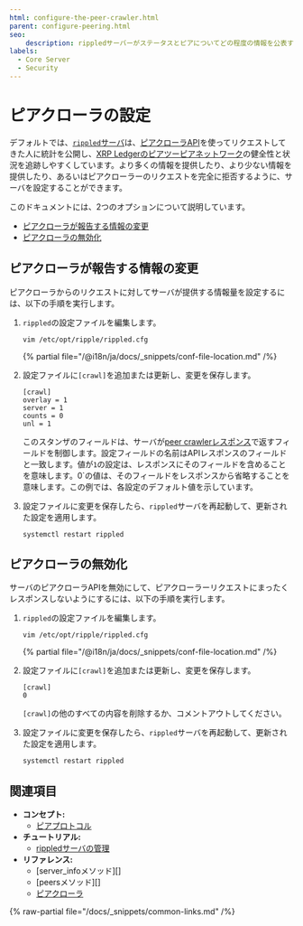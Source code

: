 ```yaml
---
html: configure-the-peer-crawler.html
parent: configure-peering.html
seo:
    description: rippledサーバーがステータスとピアについてどの程度の情報を公表するか設定します。
labels:
  - Core Server
  - Security
---
```

# ピアクローラの設定

デフォルトでは、[`rippled`サーバ](../../../concepts/networks-and-servers/index.md)は、[ピアクローラAPI](../../../references/http-websocket-apis/peer-port-methods/peer-crawler.md)を使ってリクエストしてきた人に統計を公開し、[XRP Ledgerのピアツーピアネットワーク](../../../concepts/networks-and-servers/peer-protocol.md)の健全性と状況を追跡しやすくしています。より多くの情報を提供したり、より少ない情報を提供したり、あるいはピアクローラーのリクエストを完全に拒否するように、サーバを設定することができます。

このドキュメントには、2つのオプションについて説明しています。

- [ピアクローラが報告する情報の変更](#ピアクローラが報告する情報の変更)
- [ピアクローラの無効化](#ピアクローラの無効化)

## ピアクローラが報告する情報の変更

ピアクローラからのリクエストに対してサーバが提供する情報量を設定するには、以下の手順を実行します。

1. `rippled`の設定ファイルを編集します。

    ```
    vim /etc/opt/ripple/rippled.cfg
    ```

    {% partial file="/@i18n/ja/docs/_snippets/conf-file-location.md" /%}

2. 設定ファイルに`[crawl]`を追加または更新し、変更を保存します。

    ```
    [crawl]
    overlay = 1
    server = 1
    counts = 0
    unl = 1
    ```

    このスタンザのフィールドは、サーバが[peer crawlerレスポンス](../../../references/http-websocket-apis/peer-port-methods/peer-crawler.md#レスポンスのフォーマット)で返すフィールドを制御します。設定フィールドの名前はAPIレスポンスのフィールドと一致します。値が`1`の設定は、レスポンスにそのフィールドを含めることを意味します。0`の値は、そのフィールドをレスポンスから省略することを意味します。この例では、各設定のデフォルト値を示しています。

3. 設定ファイルに変更を保存したら、`rippled`サーバを再起動して、更新された設定を適用します。

    ```
    systemctl restart rippled
    ```


## ピアクローラの無効化

サーバのピアクローラAPIを無効にして、ピアクローラーリクエストにまったくレスポンスしないようにするには、以下の手順を実行します。

1. `rippled`の設定ファイルを編集します。

    ```
    vim /etc/opt/ripple/rippled.cfg
    ```

    {% partial file="/@i18n/ja/docs/_snippets/conf-file-location.md" /%}

2. 設定ファイルに`[crawl]`を追加または更新し、変更を保存します。

    ```
    [crawl]
    0
    ```

    `[crawl]`の他のすべての内容を削除するか、コメントアウトしてください。

3. 設定ファイルに変更を保存したら、`rippled`サーバを再起動して、更新された設定を適用します。

    ```
    systemctl restart rippled
    ```


## 関連項目

- **コンセプト:**
    - [ピアプロトコル](../../../concepts/networks-and-servers/peer-protocol.md)
- **チュートリアル:**
    - [rippledサーバの管理](../../installation/install-rippled-on-ubuntu.md)
- **リファレンス:**
    - [server_infoメソッド][]
    - [peersメソッド][]
    - [ピアクローラ](../../../references/http-websocket-apis/peer-port-methods/peer-crawler.md)

{% raw-partial file="/docs/_snippets/common-links.md" /%}
